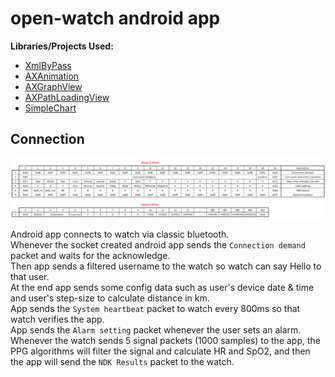 # open-watch android app

**Libraries/Projects Used:**
- [XmlByPass](https://github.com/Aghajari/XmlByPass)
- [AXAnimation](https://github.com/Aghajari/AXAnimation)
- [AXGraphView](https://github.com/Aghajari/AXGraphView)
- [AXPathLoadingView](https://github.com/Aghajari/AXPathLoadingView)
- [SimpleChart](https://github.com/Aghajari/SimpleChart)

## Connection
![Packets](../photos/packets.jpg)

Android app connects to watch via classic bluetooth. <br>
Whenever the socket created android app sends the `Connection demand` packet and waits for the acknowledge.<br>
Then app sends a filtered username to the watch so watch can say Hello to that user.<br>
At the end app sends some config data such as user's device date & time and user's step-size to calculate distance in km.<br>
App sends the `System heartbeat` packet to watch every 800ms so that watch verifies the app.<br>
App sends the `Alarm setting` packet whenever the user sets an alarm.<br>
Whenever the watch sends 5 signal packets (1000 samples) to the app, the PPG algorithms will filter the signal and calculate HR and SpO2, and then the app will send the `NDK Results` packet to the watch.
